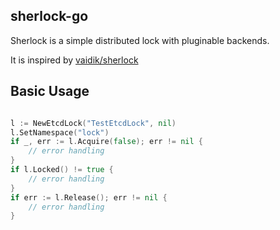 ## sherlock-go

Sherlock is a simple distributed lock with pluginable backends.

It is inspired by [vaidik/sherlock](https://github.com/vaidik/sherlock)

## Basic Usage

```go

l := NewEtcdLock("TestEtcdLock", nil)
l.SetNamespace("lock")
if _, err := l.Acquire(false); err != nil {
    // error handling
}
if l.Locked() != true {
    // error handling
}
if err := l.Release(); err != nil {
    // error handling
}

```

